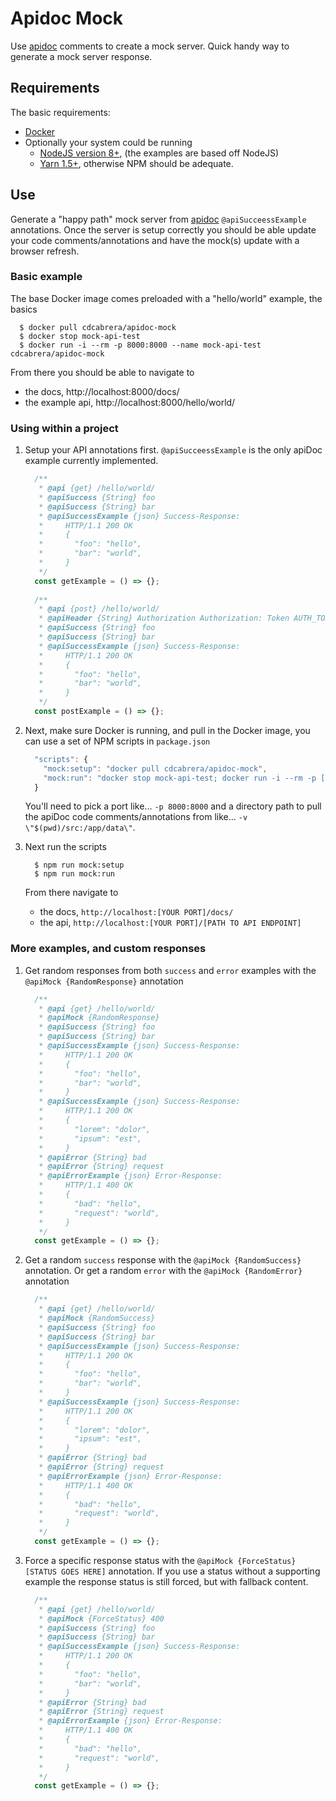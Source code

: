# Apidoc Mock

Use [apidoc](http://apidocjs.com/) comments to create a mock server. Quick handy way to generate
a mock server response.

## Requirements
The basic requirements:
 * [Docker](https://docs.docker.com/engine/installation/)
 * Optionally your system could be running 
    - [NodeJS version 8+](https://nodejs.org/), (the examples are based off NodeJS)
    - [Yarn 1.5+](https://yarnpkg.com), otherwise NPM should be adequate.
 

## Use

Generate a "happy path" mock server from [apidoc](http://apidocjs.com/) `@apiSucceessExample` annotations. Once the
server is setup correctly you should be able update your code comments/annotations and have the mock(s) update with a 
browser refresh.

### Basic example

The base Docker image comes preloaded with a "hello/world" example, the basics

  ```shell
    $ docker pull cdcabrera/apidoc-mock
    $ docker stop mock-api-test
    $ docker run -i --rm -p 8000:8000 --name mock-api-test cdcabrera/apidoc-mock
  ```
  
From there you should be able to navigate to
- the docs, http://localhost:8000/docs/
- the example api, http://localhost:8000/hello/world/


### Using within a project

1. Setup your API annotations first. `@apiSucceessExample` is the only apiDoc example currently implemented.
    ```js
      /**
       * @api {get} /hello/world/
       * @apiSuccess {String} foo
       * @apiSuccess {String} bar
       * @apiSuccessExample {json} Success-Response:
       *     HTTP/1.1 200 OK
       *     {
       *       "foo": "hello",
       *       "bar": "world",
       *     }
       */
      const getExample = () => {};
      
      /**
       * @api {post} /hello/world/
       * @apiHeader {String} Authorization Authorization: Token AUTH_TOKEN
       * @apiSuccess {String} foo
       * @apiSuccess {String} bar
       * @apiSuccessExample {json} Success-Response:
       *     HTTP/1.1 200 OK
       *     {
       *       "foo": "hello",
       *       "bar": "world",
       *     }
       */
      const postExample = () => {};
    ```

1. Next, make sure Docker is running, and pull in the Docker image, you can use a set of NPM scripts in `package.json`
    ```js
      "scripts": {
        "mock:setup": "docker pull cdcabrera/apidoc-mock",
        "mock:run": "docker stop mock-api-test; docker run -i --rm -p [YOUR PORT]:8000 -v \"$(pwd)[PATH TO YOUR JS FILES]:/app/data\" --name mock-api-test cdcabrera/apidoc-mock"
      }
    ```
   You'll need to pick a port like... `-p 8000:8000` and a directory path to pull the apiDoc code comments/annotations from like... `-v \"$(pwd)/src:/app/data\"`.

1. Next run the scripts
    ```shell
      $ npm run mock:setup
      $ npm run mock:run
    ```
    
   From there navigate to
   - the docs, `http://localhost:[YOUR PORT]/docs/`
   - the api, `http://localhost:[YOUR PORT]/[PATH TO API ENDPOINT]`
   
   
### More examples, and custom responses

1. Get random responses from both `success` and  `error` examples with the `@apiMock {RandomResponse}` annotation
    ```js
      /**
       * @api {get} /hello/world/
       * @apiMock {RandomResponse}
       * @apiSuccess {String} foo
       * @apiSuccess {String} bar
       * @apiSuccessExample {json} Success-Response:
       *     HTTP/1.1 200 OK
       *     {
       *       "foo": "hello",
       *       "bar": "world",
       *     }
       * @apiSuccessExample {json} Success-Response:
       *     HTTP/1.1 200 OK
       *     {
       *       "lorem": "dolor",
       *       "ipsum": "est",
       *     }
       * @apiError {String} bad
       * @apiError {String} request
       * @apiErrorExample {json} Error-Response:
       *     HTTP/1.1 400 OK
       *     {
       *       "bad": "hello",
       *       "request": "world",
       *     }
       */
      const getExample = () => {};
    ```
    
1. Get a random `success` response with the `@apiMock {RandomSuccess}` annotation. Or get a random `error` with the `@apiMock {RandomError}` annotation 
    ```js
      /**
       * @api {get} /hello/world/
       * @apiMock {RandomSuccess}
       * @apiSuccess {String} foo
       * @apiSuccess {String} bar
       * @apiSuccessExample {json} Success-Response:
       *     HTTP/1.1 200 OK
       *     {
       *       "foo": "hello",
       *       "bar": "world",
       *     }
       * @apiSuccessExample {json} Success-Response:
       *     HTTP/1.1 200 OK
       *     {
       *       "lorem": "dolor",
       *       "ipsum": "est",
       *     }
       * @apiError {String} bad
       * @apiError {String} request
       * @apiErrorExample {json} Error-Response:
       *     HTTP/1.1 400 OK
       *     {
       *       "bad": "hello",
       *       "request": "world",
       *     }
       */
      const getExample = () => {};
    ```
    
1. Force a specific response status with the `@apiMock {ForceStatus} [STATUS GOES HERE]` annotation. If you use a status without a supporting example the response status is still forced, but with fallback content. 
    ```js
      /**
       * @api {get} /hello/world/
       * @apiMock {ForceStatus} 400
       * @apiSuccess {String} foo
       * @apiSuccess {String} bar
       * @apiSuccessExample {json} Success-Response:
       *     HTTP/1.1 200 OK
       *     {
       *       "foo": "hello",
       *       "bar": "world",
       *     }
       * @apiError {String} bad
       * @apiError {String} request
       * @apiErrorExample {json} Error-Response:
       *     HTTP/1.1 400 OK
       *     {
       *       "bad": "hello",
       *       "request": "world",
       *     }
       */
      const getExample = () => {};
    ```
